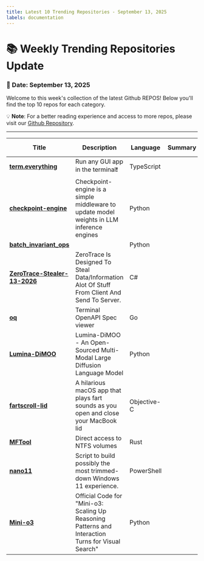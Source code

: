 ```yaml
---
title: Latest 10 Trending Repositories - September 13, 2025
labels: documentation
---
```

# 📚 Weekly Trending Repositories Update

### 📅 Date: September 13, 2025

Welcome to this week's collection of the latest Github REPOS! Below you'll find the top 10 repos for each category.

💡 **Note**: For a better reading experience and access to more repos, please visit our [Github Repository](https://github.com/marc-ko/daily-trending-repo).

---

| **Title** | **Description** | **Language** | **Summary** | **Tags** | **Stars Count** |
| --- | --- | --- | --- | --- | --- |
| **[term.everything](https://github.com/mmulet/term.everything)** | Run any GUI app in the terminal❗ | TypeScript |  | <details><summary>alacr...</summary><p>alacritty, cli, foss, iterm2, kitty, linux, ssh, terminal, wayland, wayland-compositor</p></details> | 4030 |
| **[checkpoint-engine](https://github.com/MoonshotAI/checkpoint-engine)** | Checkpoint-engine is a simple middleware to update model weights in LLM inference engines | Python |  |  | 570 |
| **[batch_invariant_ops](https://github.com/thinking-machines-lab/batch_invariant_ops)** |  | Python |  |  | 484 |
| **[ZeroTrace-Stealer-13-2026](https://github.com/luis22d/ZeroTrace-Stealer-13-2026)** | ZeroTrace Is Designed To Steal Data/Information Alot Of Stuff From Client And Send To Server. | C# |  | <details><summary>crypt...</summary><p>crypter, crypter-fud, fud-crypter, fud-stealer, panel-stealer, stealer, stealer-files, stealer-fud, stealer-panel, stealing</p></details> | 354 |
| **[oq](https://github.com/plutov/oq)** | Terminal OpenAPI Spec viewer | Go |  |  | 273 |
| **[Lumina-DiMOO](https://github.com/Alpha-VLLM/Lumina-DiMOO)** | Lumina-DiMOO - An Open-Sourced Multi-Modal Large Diffusion Language Model | Python |  | <details><summary>diffu...</summary><p>diffusion-large-language-model, discrete-diffusion-models, unified-multimodal-understanding-and-generation</p></details> | 264 |
| **[fartscroll-lid](https://github.com/iannuttall/fartscroll-lid)** | A hilarious macOS app that plays fart sounds as you open and close your MacBook lid | Objective-C |  |  | 260 |
| **[MFTool](https://github.com/Kudaes/MFTool)** | Direct access to NTFS volumes | Rust |  |  | 207 |
| **[nano11](https://github.com/ntdevlabs/nano11)** | Script to build possibly the most trimmed-down Windows 11 experience. | PowerShell |  |  | 204 |
| **[Mini-o3](https://github.com/Mini-o3/Mini-o3)** | Official Code for "Mini-o3: Scaling Up Reasoning Patterns and Interaction Turns for Visual Search" | Python |  |  | 203 |

